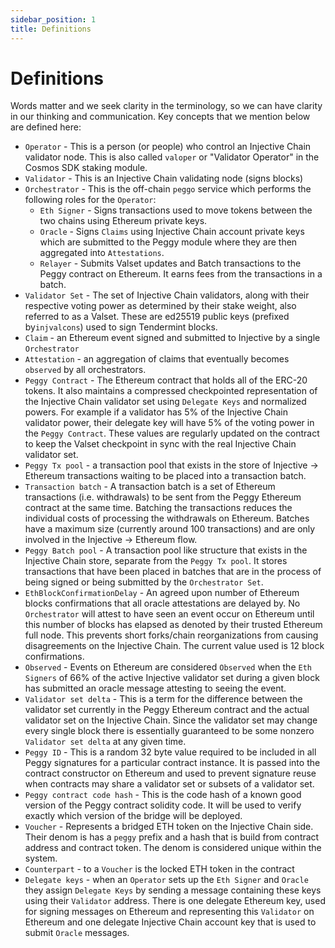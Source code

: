 ```yaml
---
sidebar_position: 1
title: Definitions
---
```



# Definitions

Words matter and we seek clarity in the terminology, so we can have clarity in our thinking and communication.
Key concepts that we mention below are defined here:

- `Operator` - This is a person (or people) who control an Injective Chain validator node. This is also called `valoper` or "Validator Operator" in the Cosmos SDK staking module. 
- `Validator` - This is an Injective Chain validating node (signs blocks)
- `Orchestrator` - This is the off-chain `peggo` service which performs the following roles for the `Operator`:
  - `Eth Signer` -  Signs transactions used to move tokens between the two chains using Ethereum private keys. 
  - `Oracle` - Signs `Claims` using Injective Chain account private keys which are submitted to the Peggy module where they are then aggregated into `Attestations`.
  - `Relayer` - Submits Valset updates and Batch transactions to the Peggy contract on Ethereum. It earns fees from the transactions in a batch.
- `Validator Set` - The set of Injective Chain validators, along with their respective voting power as determined by their stake weight, also referred to as a Valset. These are ed25519 public keys (prefixed by`injvalcons`) used to sign Tendermint blocks.
- `Claim` - an Ethereum event signed and submitted to Injective by a single `Orchestrator`
- `Attestation` - an aggregation of claims that eventually becomes `observed` by all orchestrators.
- `Peggy Contract` - The Ethereum contract that holds all of the ERC-20 tokens. It also maintains a compressed checkpointed representation of the Injective Chain validator set using `Delegate Keys` and normalized powers. For example if a validator has 5% of the Injective Chain validator power, their delegate key will have 5% of the voting power in the `Peggy Contract`. These values are regularly updated on the contract to keep the Valset checkpoint in sync with the real Injective Chain validator set. 
- `Peggy Tx pool` - a transaction pool that exists in the store of Injective -> Ethereum transactions waiting to be placed into a transaction batch.
- `Transaction batch` - A transaction batch is a set of Ethereum transactions (i.e. withdrawals) to be sent from the Peggy Ethereum contract at the same time. Batching the transactions reduces the individual costs of processing the withdrawals on Ethereum. Batches have a maximum size (currently around 100 transactions) and are only involved in the Injective -> Ethereum flow. 
- `Peggy Batch pool` - A transaction pool like structure that exists in the Injective Chain store, separate from the `Peggy Tx pool`.  It stores transactions that have been placed in batches that are in the process of being signed or being submitted by the `Orchestrator Set`.
- `EthBlockConfirmationDelay` - An agreed upon number of Ethereum blocks confirmations that all oracle attestations are delayed by. No `Orchestrator` will attest to have seen an event occur on Ethereum until this number of blocks has elapsed as denoted by their trusted Ethereum full node. This prevents short forks/chain reorganizations from causing disagreements on the Injective Chain. The current value used is 12 block confirmations.
- `Observed` - Events on Ethereum are considered `Observed` when the `Eth Signers` of 66% of the active Injective validator set during a given block has submitted an oracle message attesting to seeing the event.
- `Validator set delta` - This is a term for the difference between the validator set currently in the Peggy Ethereum contract and the actual validator set on the Injective Chain. Since the validator set may change every single block there is essentially guaranteed to be some nonzero `Validator set delta` at any given time.
- `Peggy ID` - This is a random 32 byte value required to be included in all Peggy signatures for a particular contract instance. It is passed into the contract constructor on Ethereum and used to prevent signature reuse when contracts may share a validator set or subsets of a validator set. 
- `Peggy contract code hash` - This is the code hash of a known good version of the Peggy contract solidity code. It will be used to verify exactly which version of the bridge will be deployed.
- `Voucher` - Represents a bridged ETH token on the Injective Chain side. Their denom is has a `peggy` prefix and a hash that is build from contract address and contract token. The denom is considered unique within the system.
- `Counterpart` - to a `Voucher` is the locked ETH token in the contract
- `Delegate keys` - when an `Operator` sets up the `Eth Signer` and `Oracle` they assign `Delegate Keys` by sending a message containing these keys using their `Validator` address. There is one delegate Ethereum key, used for signing messages on Ethereum and representing this `Validator` on Ethereum and one delegate Injective Chain account key that is used to submit `Oracle` messages.
